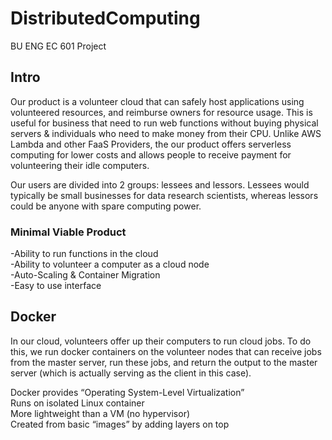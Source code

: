 # DistributedComputing
BU ENG EC 601 Project

## Intro
Our product is a volunteer cloud that can safely host applications using volunteered resources, and reimburse owners for resource usage. This is useful for business that need to run web functions without buying physical servers & individuals who need to make money from their CPU. Unlike AWS Lambda and other FaaS Providers, the our product offers serverless computing for lower costs and allows people to receive payment for volunteering their idle computers.

Our users are divided into 2 groups: lessees and lessors. Lessees would typically be small businesses for data research scientists, whereas lessors could be anyone with spare computing power. 

### Minimal Viable Product
-Ability to run functions in the cloud<br/>
-Ability to volunteer a computer as a cloud node<br/>
-Auto-Scaling & Container Migration<br/>
-Easy to use interface

## Docker
In our cloud, volunteers offer up their computers to run cloud jobs. To do this, we run docker containers on the volunteer nodes that can receive jobs from the master server, run these jobs, and return the output to the master server (which is actually serving as the client in this case).


Docker provides “Operating System-Level Virtualization”<br/>
Runs on isolated Linux container<br/>
More lightweight than a VM (no hypervisor)<br/>
Created from basic “images” by adding layers on top





